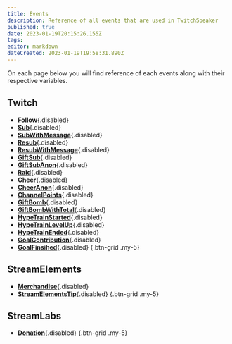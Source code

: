 ```yaml
---
title: Events
description: Reference of all events that are used in TwitchSpeaker
published: true
date: 2023-01-19T20:15:26.155Z
tags: 
editor: markdown
dateCreated: 2023-01-19T19:58:31.890Z
---
```


On each page below you will find reference of each events along with their respective variables.

## Twitch
- [<i class="mdi mdi-account text--twitch"></i> **Follow**](/TwitchSpeaker/Events/Twitch/Follow){.disabled}
- [<i class="mdi mdi-account-star-outline text--twitch"></i> **Sub**](/TwitchSpeaker/Events/Twitch/Sub){.disabled}
- [<i class="mdi mdi-account-star-outline text--twitch"></i> **SubWithMessage**](/TwitchSpeaker/Events/Twitch/SubWithMessage){.disabled}
- [<i class="mdi mdi-account-star text--twitch"></i> **Resub**](/TwitchSpeaker/Events/Twitch/Resub){.disabled}
- [<i class="mdi mdi-account-star text--twitch"></i> **ResubWithMessage**](/TwitchSpeaker/Events/Twitch/ResubWithMessage){.disabled}
- [<i class="mdi mdi-gift-outline text--twitch"></i> **GiftSub**](/TwitchSpeaker/Events/Twitch/GiftSub){.disabled}
- [<i class="mdi mdi-gift-outline text--twitch"></i> **GiftSubAnon**](/TwitchSpeaker/Events/Twitch/GiftSubAnon){.disabled}
- [<i class="mdi mdi-target-account text--twitch"></i> **Raid**](/TwitchSpeaker/Events/Twitch/Raid){.disabled}
- [<i class="mdi mdi-diamond-stone text--twitch"></i> **Cheer**](/TwitchSpeaker/Events/Twitch/Cheer){.disabled}
- [<i class="mdi mdi-diamond-stone text--twitch"></i> **CheerAnon**](/TwitchSpeaker/Events/Twitch/CheerAnon){.disabled}
- [<i class="mdi mdi-adjust text--twitch"></i> **ChannelPoints**](/TwitchSpeaker/Events/Twitch/ChannelPoints){.disabled}
- [<i class="mdi mdi-gift text--twitch"></i> **GiftBomb**](/TwitchSpeaker/Events/Twitch/GiftBomb){.disabled}
- [<i class="mdi mdi-gift text--twitch"></i> **GiftBombWithTotal**](/TwitchSpeaker/Events/Twitch/GiftBombWithTotal){.disabled}
- [<i class="mdi mdi-train text--twitch"></i> **HypeTrainStarted**](/TwitchSpeaker/Events/Twitch/HypeTrainStarted){.disabled}
- [<i class="mdi mdi-train text--twitch"></i> **HypeTrainLevelUp**](/TwitchSpeaker/Events/Twitch/HypeTrainLevelUp){.disabled}
- [<i class="mdi mdi-train text--twitch"></i> **HypeTrainEnded**](/TwitchSpeaker/Events/Twitch/HypeTrainEnded){.disabled}
- [<i class="mdi mdi-progress-upload text--twitch"></i> **GoalContribution**](/TwitchSpeaker/Events/Twitch/GoalContribution){.disabled}
- [<i class="mdi mdi-progress-check text--twitch"></i> **GoalFinsihed**](/TwitchSpeaker/Events/Twitch/GoalFinsihed){.disabled}
{.btn-grid .my-5}

## StreamElements
- [<i class="mdi mdi-account text--twitch"></i> **Merchandise**](/TwitchSpeaker/Events/StreamElements/Merchandise){.disabled}
- [<i class="mdi mdi-cash text--twitch"></i> **StreamElementsTip**](/TwitchSpeaker/Events/StreamElements/StreamElementsTip){.disabled}
{.btn-grid .my-5}

## StreamLabs
- [<i class="mdi mdi-cash text--twitch"></i> **Donation**](/TwitchSpeaker/Events/StreamLabs/Donation){.disabled}
{.btn-grid .my-5}
